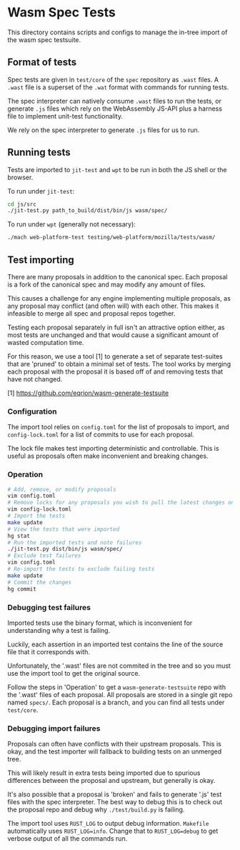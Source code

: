 # Wasm Spec Tests

This directory contains scripts and configs to manage the in-tree import of the
wasm spec testsuite.

## Format of tests

Spec tests are given in `test/core` of the `spec` repository as `.wast` files.
A `.wast` file is a superset of the `.wat` format with commands for running
tests.

The spec interpreter can natively consume `.wast` files to run the tests, or
generate `.js` files which rely on the WebAssembly JS-API plus a harness file
to implement unit-test functionality.

We rely on the spec interpreter to generate `.js` files for us to run.

## Running tests

Tests are imported to `jit-test` and `wpt` to be run in both the JS shell or the
browser.

To run under `jit-test`:
```bash
cd js/src
./jit-test.py path_to_build/dist/bin/js wasm/spec/
```

To run under `wpt` (generally not necessary):
```bash
./mach web-platform-test testing/web-platform/mozilla/tests/wasm/
```

## Test importing

There are many proposals in addition to the canonical spec. Each proposal is a
fork of the canonical spec and may modify any amount of files.

This causes a challenge for any engine implementing multiple proposals, as any
proposal may conflict (and often will) with each other. This makes it
infeasible to merge all spec and proposal repos together.

Testing each proposal separately in full isn't an attractive option either, as
most tests are unchanged and that would cause a significant amount of wasted
computation time.

For this reason, we use a tool [1] to generate a set of separate test-suites
that are 'pruned' to obtain a minimal set of tests. The tool works by merging
each proposal with the proposal it is based off of and removing tests that
have not changed.

[1] https://github.com/eqrion/wasm-generate-testsuite

### Configuration

The import tool relies on `config.toml` for the list of proposals to import,
and `config-lock.toml` for a list of commits to use for each proposal.

The lock file makes test importing deterministic and controllable. This is
useful as proposals often make inconvenient and breaking changes.

### Operation

```bash
# Add, remove, or modify proposals
vim config.toml
# Remove locks for any proposals you wish to pull the latest changes on
vim config-lock.toml
# Import the tests
make update
# View the tests that were imported
hg stat
# Run the imported tests and note failures
./jit-test.py dist/bin/js wasm/spec/
# Exclude test failures
vim config.toml
# Re-import the tests to exclude failing tests
make update
# Commit the changes
hg commit
```

### Debugging test failures

Imported tests use the binary format, which is inconvenient for understanding
why a test is failing.

Luckily, each assertion in an imported test contains the line of the source file
that it corresponds with.

Unfortunately, the '.wast' files are not commited in the tree and so you must
use the import tool to get the original source.

Follow the steps in 'Operation' to get a `wasm-generate-testsuite` repo with
the '.wast' files of each proposal. All proposals are stored in a single git
repo named `specs/`. Each proposal is a branch, and you can find all tests
under `test/core`.

### Debugging import failures

Proposals can often have conflicts with their upstream proposals. This is okay,
and the test importer will fallback to building tests on an unmerged tree.

This will likely result in extra tests being imported due to spurious
differences between the proposal and upstream, but generally is okay.

It's also possible that a proposal is 'broken' and fails to generate '.js' test
files with the spec interpreter. The best way to debug this is to check out the
proposal repo and debug why `./test/build.py` is failing.

The import tool uses `RUST_LOG` to output debug information. `Makefile`
automatically uses `RUST_LOG=info`. Change that to `RUST_LOG=debug` to get
verbose output of all the commands run.
